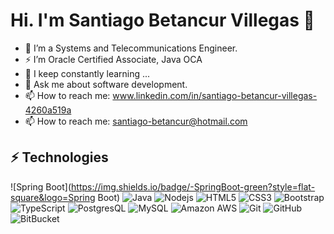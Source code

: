 
<!--
**santbetv/santbetv** is a ✨ _special_ ✨ repository because its `README.md` (this file) appears on your GitHub profile.

Here are some ideas to get you started:

- 🔭 I’m currently working on ...
- 🌱 I’m currently learning ...
- 👯 I’m looking to collaborate on ...
- 🤔 I’m looking for help with ...
- 💬 Ask me about software development
- 📫 How to reach me: ...
- 😄 Pronouns: ...
- ⚡ Fun fact: ...
-->

# Hi. I'm Santiago Betancur Villegas 👋


- 🔭 I’m a Systems and Telecommunications Engineer.
- ⚡ I’m Oracle Certified Associate, Java OCA
- 🌱 I keep constantly learning ...
- 💬 Ask me about software development.
- 📫 How to reach me: www.linkedin.com/in/santiago-betancur-villegas-4260a519a
- 📫 How to reach me: santiago-betancur@hotmail.com

## ⚡ Technologies

![Spring Boot](https://img.shields.io/badge/-SpringBoot-green?style=flat-square&logo=Spring Boot)
![Java](https://img.shields.io/badge/-java-red?style=flat-square&logo=java)
![Nodejs](https://img.shields.io/badge/-Nodejs-black?style=flat-square&logo=Node.js)
![HTML5](https://img.shields.io/badge/-HTML5-E34F26?style=flat-square&logo=html5&logoColor=white)
![CSS3](https://img.shields.io/badge/-CSS3-1572B6?style=flat-square&logo=css3)
![Bootstrap](https://img.shields.io/badge/-Bootstrap-563D7C?style=flat-square&logo=bootstrap)
![TypeScript](https://img.shields.io/badge/-TypeScript-007ACC?style=flat-square&logo=typescript)
![PostgresQL](https://img.shields.io/badge/-postgres-blue?style=flat-square&logo=postgresql)
![MySQL](https://img.shields.io/badge/-MySQL-black?style=flat-square&logo=mysql)
![Amazon AWS](https://img.shields.io/badge/Amazon%20AWS-232F3E?style=flat-square&logo=amazon-aws)
![Git](https://img.shields.io/badge/-Git-black?style=flat-square&logo=git)
![GitHub](https://img.shields.io/badge/-GitHub-181717?style=flat-square&logo=github)
![BitBucket](https://img.shields.io/badge/-BitBucket-darkblue?style=flat-square&logo=bitbucket)
